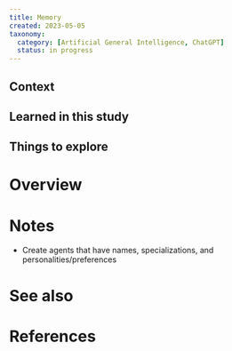 ```yaml
---
title: Memory
created: 2023-05-05
taxonomy:
  category: [Artificial General Intelligence, ChatGPT]
  status: in progress
---
```


## Context

## Learned in this study

## Things to explore

# Overview

# Notes
* Create agents that have names, specializations, and personalities/preferences

# See also

# References

